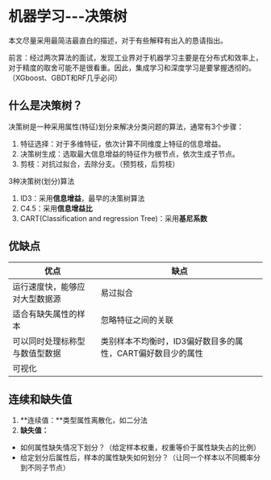 # 机器学习---决策树

本文尽量采用最简洁最直白的描述，对于有些解释有出入的恳请指出。

前言：经过两次算法的面试，发现工业界对于机器学习主要是在分布式和效率上，对于精度的取舍可能不是很看重。因此，集成学习和深度学习是要掌握透彻的。（XGboost、GBDT和RF几乎必问）

## 什么是决策树？

决策树是一种采用属性(特征)划分来解决分类问题的算法，通常有3个步骤：

1. 特征选择：对于多维特征，依次计算不同维度上特征的信息增益。
2. 决策树生成：选取最大信息增益的特征作为根节点，依次生成子节点。
3. 剪枝：对抗过拟合，去除分支。（预剪枝，后剪枝）

3种决策树(划分)算法

1. ID3：采用**信息增益**，最早的决策树算法
2. C4.5：采用**信息增益比**
3. CART(Classification and regression Tree)：采用**基尼系数**

## 优缺点

| 优点                           | 缺点                                                        |
| ------------------------------ | ----------------------------------------------------------- |
| 运行速度快，能够应对大型数据源 | 易过拟合                                                    |
| 适合有缺失属性的样本           | 忽略特征之间的关联                                          |
| 可以同时处理标称型与数值型数据 | 类别样本不均衡时，ID3偏好数目多的属性，CART偏好数目少的属性 |
| 可视化                         |                                                             |

## 连续和缺失值

1. **连续值：**类型属性离散化，如二分法
2. **缺失值：**

- 如何属性缺失情况下划分？（给定样本权重，权重等价于属性缺失占的比例）
- 给定划分后属性后，样本的属性缺失如何划分？（让同一个样本以不同概率分到不同子节点）